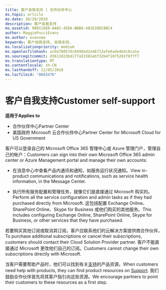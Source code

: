 ```yaml
---
title: 客户自我支持 | 合作伙伴中心
ms.topic: article
ms.date: 10/29/2018
description: 客户自我支持
ms.assetid: 980116E0-AA02-45DA-BBBA-482E28DC8BC4
author: MaggiePucciEvans
ms.author: evansma
keywords: 客户自我支持, 自我支持,
ms.localizationpriority: medium
ms.openlocfilehash: ac6e78057dc8499ad2e46713afe6ade4b4c8ca1e
ms.sourcegitcommit: d3613d23bd177a53381ebf32b4f1075201f8f7f7
ms.translationtype: MT
ms.contentlocale: zh-CN
ms.lasthandoff: 12/05/2018
ms.locfileid: "8683476"
---
```

# <a name="customer-self-support"></a><span data-ttu-id="b0116-104">客户自我支持</span><span class="sxs-lookup"><span data-stu-id="b0116-104">Customer self-support</span></span>

**<span data-ttu-id="b0116-105">适用于</span><span class="sxs-lookup"><span data-stu-id="b0116-105">Applies to</span></span>**

-  <span data-ttu-id="b0116-106">合作伙伴中心</span><span class="sxs-lookup"><span data-stu-id="b0116-106">Partner Center</span></span>
-  <span data-ttu-id="b0116-107">美国政府 Microsoft 云合作伙伴中心</span><span class="sxs-lookup"><span data-stu-id="b0116-107">Partner Center for Microsoft Cloud for US Government</span></span>


<span data-ttu-id="b0116-108">客户可以登录自己的 Microsoft Office 365 管理中心或 Azure 管理门户，管理自己的帐户：</span><span class="sxs-lookup"><span data-stu-id="b0116-108">Customers can sign into their own Microsoft Office 365 admin center or Azure Management portal and manage their own accounts:</span></span>

-   <span data-ttu-id="b0116-109">在消息中心中查看产品内通讯和通知，如服务运行状况通知。</span><span class="sxs-lookup"><span data-stu-id="b0116-109">View in-product communications and notifications, such as service health information, in the Message Center.</span></span>

-   <span data-ttu-id="b0116-110">执行所有服务配置和管理任务，就像它们是直接通过 Microsoft 购买的。</span><span class="sxs-lookup"><span data-stu-id="b0116-110">Perform all the service configuration and admin tasks as if they had purchased directly from Microsoft.</span></span> <span data-ttu-id="b0116-111">这包括配置 Exchange Online、SharePoint Online、Skype for Business 或他们购买的其他服务。</span><span class="sxs-lookup"><span data-stu-id="b0116-111">This includes configuring Exchange Online, SharePoint Online, Skype for Business, or other services that they have purchased.</span></span>

<span data-ttu-id="b0116-112">若要购买其他订阅或取消其订阅，客户应联系他们的云解决方案提供商合作伙伴。</span><span class="sxs-lookup"><span data-stu-id="b0116-112">To purchase additional subscriptions or cancel their subscriptions, customers should contact their Cloud Solution Provider partner.</span></span> <span data-ttu-id="b0116-113">客户不能直接通过 Microsoft 更改他们自己的订阅。</span><span class="sxs-lookup"><span data-stu-id="b0116-113">Customers cannot change their own subscriptions directly with Microsoft.</span></span>

<span data-ttu-id="b0116-114">当客户需要帮助产品时，他们可以找到有关[支持](https://partnercenter.microsoft.com/partner/support)的产品资源。</span><span class="sxs-lookup"><span data-stu-id="b0116-114">When customers need help with products, they can find product resources on [Support](https://partnercenter.microsoft.com/partner/support).</span></span> <span data-ttu-id="b0116-115">我们鼓励合作伙伴首先将其客户指引向这些资源。</span><span class="sxs-lookup"><span data-stu-id="b0116-115">We encourage partners to point their customers to these resources as a first step.</span></span>

 

 



